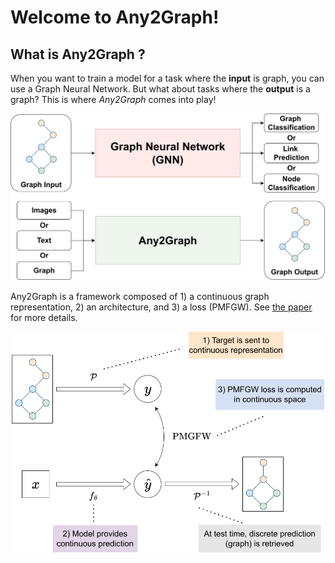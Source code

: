 # Welcome to Any2Graph! 

## What is Any2Graph ?

When you want to train a model for a task where the **input** is graph, you can use a Graph Neural Network. But what about tasks where the **output** is a graph? This is where _Any2Graph_ comes into play!

<p align="middle">
  <img src="/fig/GNNvsAny2Graph.png" width="600" />
</p>

Any2Graph is a framework composed of 1) a continuous graph representation, 2) an architecture, and 3) a loss (PMFGW). See [the paper]([https://doi.org/10.5281/zenodo.6476040](https://arxiv.org/pdf/2402.12269)) for more details.

<p align="middle">
  <img src="/fig/Any2Graph_Pipeline.png" width="500" />
</p>
